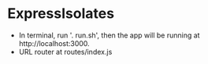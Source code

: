 # ExpressIsolates

* In terminal, run '. run.sh', then the app will be running at http://localhost:3000.
* URL router at routes/index.js

